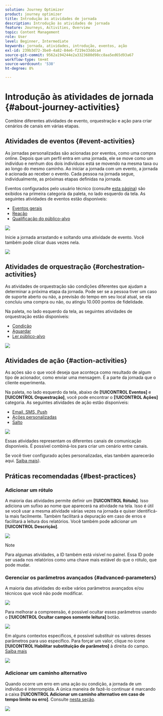 ```yaml
---
solution: Journey Optimizer
product: journey optimizer
title: Introdução às atividades de jornada
description: Introdução às atividades de jornada
feature: Journeys, Activities, Overview
topic: Content Management
role: User
level: Beginner, Intermediate
keywords: jornada, atividades, introdução, eventos, ação
exl-id: 239b3d72-3be0-4a82-84e6-f219e33ddca4
source-git-commit: 9562a194244e2a3323680d98cc8aa5ed65d93a67
workflow-type: tm+mt
source-wordcount: '538'
ht-degree: 8%

---
```


# Introdução às atividades de jornada {#about-journey-activities}

Combine diferentes atividades de evento, orquestração e ação para criar cenários de canais em várias etapas.

## Atividades de eventos {#event-activities}

As jornadas personalizadas são acionadas por eventos, como uma compra online. Depois que um perfil entra em uma jornada, ele se move como um indivíduo e nenhum dos dois indivíduos está se movendo na mesma taxa ou ao longo do mesmo caminho. Ao iniciar a jornada com um evento, a jornada é acionada ao receber o evento. Cada pessoa na jornada segue, individualmente, as próximas etapas definidas na jornada.

Eventos configurados pelo usuário técnico (consulte [esta página](../event/about-events.md)) são exibidos na primeira categoria da paleta, no lado esquerdo da tela. As seguintes atividades de eventos estão disponíveis:

* [Eventos gerais](../building-journeys/general-events.md)
* [Reação](../building-journeys/reaction-events.md)
* [Qualificação do público-alvo](../building-journeys/audience-qualification-events.md)

![](assets/journey43.png)

Inicie a jornada arrastando e soltando uma atividade de evento. Você também pode clicar duas vezes nela.

![](assets/journey44.png)

## Atividades de orquestração {#orchestration-activities}

As atividades de orquestração são condições diferentes que ajudam a determinar a próxima etapa da jornada. Pode ser se a pessoa tiver um caso de suporte aberto ou não, a previsão do tempo em seu local atual, se ela concluiu uma compra ou não, ou atingiu 10.000 pontos de fidelidade.

Na paleta, no lado esquerdo da tela, as seguintes atividades de orquestração estão disponíveis:

* [Condição](../building-journeys/condition-activity.md)
* [Aguardar](../building-journeys/wait-activity.md)
* [Ler público-alvo](../building-journeys/read-audience.md)

![](assets/journey49.png)

## Atividades de ação {#action-activities}

As ações são o que você deseja que aconteça como resultado de algum tipo de acionador, como enviar uma mensagem. É a parte da jornada que o cliente experimenta.

Na paleta, no lado esquerdo da tela, abaixo de **[!UICONTROL Eventos]** e **[!UICONTROL Orquestração]**, você pode encontrar o **[!UICONTROL Ações]** categoria. As seguintes atividades de ação estão disponíveis:

* [Email, SMS, Push](../building-journeys/journeys-message.md)
* [Ações personalizadas](../building-journeys/using-custom-actions.md)
* [Salto](../building-journeys/jump.md)

![](assets/journey58.png)

Essas atividades representam os diferentes canais de comunicação disponíveis. É possível combiná-los para criar um cenário entre canais.

Se você tiver configurado ações personalizadas, elas também aparecerão aqui. [Saiba mais](../building-journeys/using-custom-actions.md)).

## Práticas recomendadas {#best-practices}

### Adicionar um rótulo

A maioria das atividades permite definir um **[!UICONTROL Rótulo]**. Isso adiciona um sufixo ao nome que aparecerá na atividade na tela. Isso é útil se você usar a mesma atividade várias vezes na jornada e quiser identificá-la mais facilmente. Também facilitará a depuração em caso de erros e facilitará a leitura dos relatórios. Você também pode adicionar um **[!UICONTROL Descrição]**.

![](assets/journey-action-label.png)

>[!NOTE]
>
>Para algumas atividades, a ID também está visível no painel. Essa ID pode ser usada nos relatórios como uma chave mais estável do que o rótulo, que pode mudar.

### Gerenciar os parâmetros avançados {#advanced-parameters}

A maioria das atividades do exibe vários parâmetros avançados e/ou técnicos que você não pode modificar.

![](assets/journey-advanced-parameters.png)

Para melhorar a compreensão, é possível ocultar esses parâmetros usando o **[!UICONTROL Ocultar campos somente leitura]** botão.

![](assets/journey-hide-read-only-fields.png)

Em alguns contextos específicos, é possível substituir os valores desses parâmetros para uso específico. Para forçar um valor, clique no ícone **[!UICONTROL Habilitar substituição de parâmetro]** à direita do campo. [Saiba mais](../configuration/primary-email-addresses.md#journey-parameters)

![](assets/journey-enable-parameter-override.png)

### Adicionar um caminho alternativo

Quando ocorre um erro em uma ação ou condição, a jornada de um indivíduo é interrompida. A única maneira de fazê-lo continuar é marcando a caixa **[!UICONTROL Adicionar um caminho alternativo em caso de tempo limite ou erro]**. Consulte [nesta seção](../building-journeys/using-the-journey-designer.md#paths).

![](assets/journey42.png)
